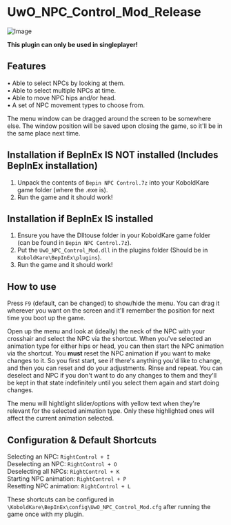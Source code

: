# UwO_NPC_Control_Mod_Release
![Image](https://github.com/user-attachments/assets/08d45935-cc40-4e98-8c3d-10340d686933)

**This plugin can only be used in singleplayer!**

## Features
• Able to select NPCs by looking at them.  
• Able to select multiple NPCs at time.  
• Able to move NPC hips and/or head.  
• A set of NPC movement types to choose from.

The menu window can be dragged around the screen to be somewhere else. The window position will be saved upon closing the game, so it'll be in the same place next time.

## Installation if BepInEx IS NOT installed (Includes BepInEx installation)
1. Unpack the contents of `Bepin NPC Control.7z` into your KoboldKare game folder (where the .exe is).
2. Run the game and it should work!

## Installation if BepInEx IS installed
1. Ensure you have the Dlltouse folder in your KoboldKare game folder (can be found in `Bepin NPC Control.7z`).
2. Put the `UwO_NPC_Control_Mod.dll` in the plugins folder (Should be in `KoboldKare\BepInEx\plugins`).
3. Run the game and it should work!

## How to use
Press `F9` (default, can be changed) to show/hide the menu. You can drag it wherever you want on the screen and it'll remember the position for next time you boot up the game.

Open up the menu and look at (ideally) the neck of the NPC with your crosshair and select the NPC via the shortcut.
When you've selected an animation type for either hips or head, you can then start the NPC animation via the shortcut.
You **must** reset the NPC animation if you want to make changes to it. So you first start, see if there's anything you'd like to change, and then you can reset and do your adjustments.
Rinse and repeat. You can deselect and NPC if you don't want to do any changes to them and they'll be kept in that state indefinitely until you select them again and start doing changes.

The menu will hightlight slider/options with yellow text when they're relevant for the selected animation type.
Only these highlighted ones will affect the current animation selected.

## Configuration & Default Shortcuts
Selecting an NPC: `RightControl + I`  
Deselecting an NPC: `RightControl + O`  
Deselecting all NPCs: `RightControl + K`  
Starting NPC animation: `RightControl + P`  
Resetting NPC animation: `RightControl + L`

These shortcuts can be configured in `\KoboldKare\BepInEx\config\UwO_NPC_Control_Mod.cfg` after running the game once with my plugin.

